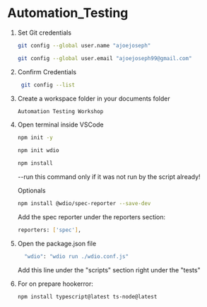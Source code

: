 # Automation_Testing

1. Set Git credentials
   
   ```bash
   git config --global user.name "ajoejoseph"
   ```
   ```bash
   git config --global user.email "ajoejoseph99@gmail.com"
   ```
   
2. Confirm Credentials
   
    ```bash
     git config --list
     ```
3. Create a workspace folder in your documents folder
     ```bash
     Automation Testing Workshop
     ```
     
4. Open terminal inside VSCode
    ```bash
    npm init -y
    ```
     ```bash
     npm init wdio
     ```
     ```bash
     npm install
     ```
     --run this command only if it was not run by the script already!

   Optionals
   ```bash
   npm install @wdio/spec-reporter --save-dev
   ```

   Add the spec reporter under the reporters section:
   ```bash
   reporters: ['spec'],
   ```
        
5. Open the package.json file
   
    ```bash
      "wdio": "wdio run ./wdio.conf.js"
     ```
    Add this line under the "scripts" section right under the "tests"

6. For on prepare hookerror:

   ```bash
   npm install typescript@latest ts-node@latest
   ```
